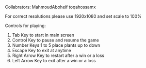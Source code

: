 Collabrators:
MahmoudAboheif
toqahossamx


For correct resolutions please use 1920x1080 and set scale to 100%


Controls for playing:

1) Tab Key to start in main screen
2) Control Key to pause and resume the game
3) Number Keys 1 to 5 place plants up to down
4) Escape Key to exit at anytime
5) Right Arrow Key to restart after a win or a loss
6) Left Arrow Key to exit after a win or a loss
